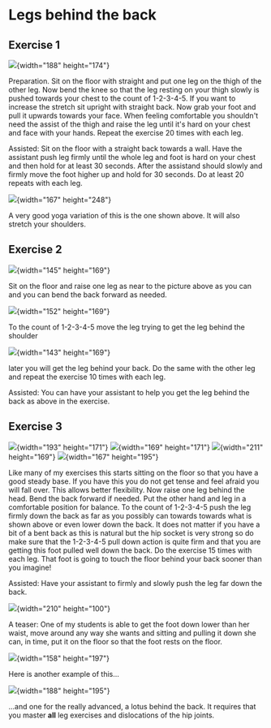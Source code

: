 # Legs behind the back

## Exercise 1

![](/images/othlex-102a.jpg){width="188" height="174"}

Preparation. Sit on the floor with straight and put one leg on the thigh
of the other leg. Now bend the knee so that the leg resting on your
thigh slowly is pushed towards your chest to the count of 1-2-3-4-5. If
you want to increase the stretch sit upright with straight back. Now
grab your foot and pull it upwards towards your face. When feeling
comfortable you shouldn't need the assist of the thigh and raise the
leg until it's hard on your chest and face with your hands. Repeat the
exercise 20 times with each leg.

Assisted: Sit on the floor with a straight back towards a wall. Have the
assistant push leg firmly until the whole leg and foot is hard on your
chest and then hold for at least 30 seconds. After the assistand should
slowly and firmly move the foot higher up and hold for 30 seconds. Do at
least 20 repeats with each leg.

![](/images/othlex-102b.jpg){width="167" height="248"}

A very good yoga variation of this is the one shown above. It will also
stretch your shoulders.

## Exercise 2

![](/images/Image224.jpg){width="145" height="169"} 

Sit on the floor and raise one leg as near to the picture above as you
can and you can bend the back forward as needed.

![](/images/Image225.jpg){width="152" height="169"}

To the count of 1-2-3-4-5 move the leg trying to get the leg behind the
shoulder

![](/images/Image226.jpg){width="143" height="169"}

later you will get the leg behind your back. Do the same with the other
leg and repeat the exercise 10 times with each leg.

Assisted: You can have your assistant to help you get the leg behind the
back as above in the exercise.

## Exercise 3

<div class="img-group">

![](/images/Image227.jpg){width="193" height="171"}
![](/images/Image228.jpg){width="169" height="171"}
![](/images/Image229.jpg){width="211" height="169"}
![](/images/Image230.jpg){width="167" height="195"}

</div>

Like many of my exercises this starts sitting on the floor so that you
have a good steady base. If you have this you do not get tense and feel
afraid you will fall over. This allows better flexibility. Now raise one
leg behind the head. Bend the back forward if needed. Put the other hand
and leg in a comfortable position for balance. To the count of 1-2-3-4-5
push the leg firmly down the back as far as you possibly can towards
towards what is shown above or even lower down the back. It does not
matter if you have a bit of a bent back as this is natural but the hip
socket is very strong so do make sure that the 1-2-3-4-5 pull down
action is quite firm and that you are getting this foot pulled well down
the back. Do the exercise 15 times with each leg. That foot is going to
touch the floor behind your back sooner than you imagine!

Assisted: Have your assistant to firmly and slowly push the leg far down
the back.

![](/images/lbh-06.jpg){width="210" height="100"}

A teaser: One of my students is able to get the foot down lower than her
waist, move around any way she wants and sitting and pulling it down she
can, in time, put it on the floor so that the foot rests on the floor.

![](/images/Image455.jpg){width="158" height="197"}

Here is another example of this...

![](/images/lotusbehindback.jpg){width="188" height="195"}

...and one for the really advanced, a lotus behind the back. It
requires that you master **all** leg exercises and dislocations of the
hip joints.


